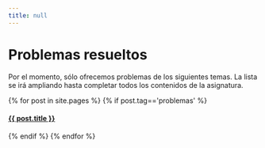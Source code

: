 ```yaml
---
title: null
---
```


# Problemas resueltos

Por el momento, sólo ofrecemos problemas de los siguientes temas. La lista se irá ampliando hasta completar todos los contenidos de la asignatura.

{% for post in site.pages %}
{% if post.tag=='problemas' %}
#### <a href="{{ site.baseurl | absolute_url }}{{ post.url }}">{{ post.title }}</a>
{% endif %}
{% endfor %}
